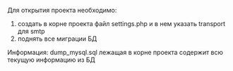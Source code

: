 Для открытия проекта необходимо:
1) создать в корне проекта файл settings.php и в нем указать transport для smtp
2) поднять все миграции БД

Информация: 
dump_mysql.sql лежащая в корне проекта содержит всю текущую информацию из БД